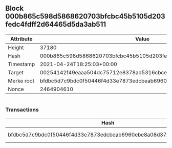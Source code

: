 ## Block 000b865c598d5868620703bfcbc45b5105d203fedc4fdff2d64465d5da3ab511

Attribute | Value
--- | ---
Height | 37180
Hash | 000b865c598d5868620703bfcbc45b5105d203fedc4fdff2d64465d5da3ab511
Timestamp | 2021-04-24T18:25:03+00:00
Target | 00254142f49eaaa504dc75712e8378ad5316cbcead634704b3734b6271167cc4
Merke root | bfdbc5d7c9bdc0f50446f4d33e7873edcbeab6960ebe8a08d370d512eec07d9c
Nonce | 2464904610

```

```

### Transactions

Hash | Amount
--- | ---
[bfdbc5d7c9bdc0f50446f4d33e7873edcbeab6960ebe8a08d370d512eec07d9c](bfdbc5d7c9bdc0f50446f4d33e7873edcbeab6960ebe8a08d370d512eec07d9c.md) | 10.00000000 SKEPTI 
